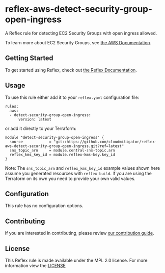 # reflex-aws-detect-security-group-open-ingress
A Reflex rule for detecting EC2 Security Groups with open ingress allowed.

To learn more about EC2 Security Groups, see [the AWS Documentation](https://docs.aws.amazon.com/AWSEC2/latest/UserGuide/ec2-security-groups.html).

## Getting Started
To get started using Reflex, check out [the Reflex Documentation](https://docs.cloudmitigator.com/).

## Usage
To use this rule either add it to your `reflex.yaml` configuration file:  
```
rules:
  aws:
  - detect-security-group-open-ingress:
      version: latest
```

or add it directly to your Terraform:  
```
module "detect-security-group-open-ingress" {
  source            = "git::https://github.com/cloudmitigator/reflex-aws-detect-security-group-open-ingress.git?ref=latest"
  sns_topic_arn     = module.central-sns-topic.arn
  reflex_kms_key_id = module.reflex-kms-key.key_id
}
```

Note: The `sns_topic_arn` and `reflex_kms_key_id` example values shown here assume you generated resources with `reflex build`. If you are using the Terraform on its own you need to provide your own valid values.

## Configuration
This rule has no configuration options.

## Contributing
If you are interested in contributing, please review [our contribution guide](https://docs.cloudmitigator.com/about/contributing.html).

## License
This Reflex rule is made available under the MPL 2.0 license. For more information view the [LICENSE](https://github.com/cloudmitigator/reflex-aws-detect-security-group-open-ingress/blob/master/LICENSE) 

